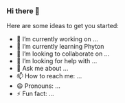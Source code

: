 ### Hi there 👋


Here are some ideas to get you started:

- 🔭 I’m currently working on ...
- 🌱 I’m currently learning Phyton
- 👯 I’m looking to collaborate on ...
- 🤔 I’m looking for help with ...
- 💬 Ask me about ...
- 📫 How to reach me: ...
- 😄 Pronouns: ...
- ⚡ Fun fact: ...

